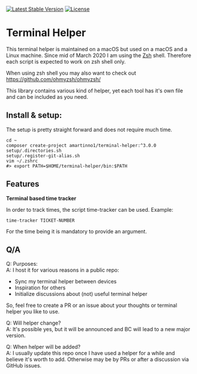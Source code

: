 [![Latest Stable Version](https://poser.pugx.org/amartinno1/terminal-helper/v/stable)](https://packagist.org/packages/amartinno1/terminal-helper)
[![License](https://poser.pugx.org/amartinno1/terminal-helper/license)](https://packagist.org/packages/amartinno1/terminal-helper)

# Terminal Helper

This terminal helper is maintained on a macOS but used on a macOS and a Linux machine.
Since mid of March 2020 I am using the [Zsh](http://www.zsh.org/) shell.
Therefore each script is expected to work on zsh shell only.

When using zsh shell you may also want to check out https://github.com/ohmyzsh/ohmyzsh/

This library contains various kind of helper, yet each tool has it's own file
and can be included as you need.

## Install & setup:

The setup is pretty straight forward and does not require much time.

```
cd ~
composer create-project amartinno1/terminal-helper:^3.0.0
setup/.directories.sh
setup/.register-git-alias.sh
vim ~/.zshrc
#> export PATH=$HOME/terminal-helper/bin:$PATH
```

## Features

**Terminal based time tracker**

In order to track times, the script time-tracker can be used. Example:

```shell
time-tracker TICKET-NUMBER
```

For the time being it is mandatory to provide an argument.

## Q/A

Q: Purposes:  
A: I host it for various reasons in a public repo:  
* Sync my terminal helper between devices
* Inspiration for others
* Initialize discussions about (not) useful terminal helper

So, feel free to create a PR or an issue about your thoughts or terminal helper you like to use.

Q: Will helper change?  
A: It's possible yes, but it will be announced and BC will lead to a new major version.

Q: When helper will be added?  
A: I usually update this repo once I have used a helper for a while and believe it's worth to add.
Otherwise may be by PRs or after a discussion via GitHub issues.
